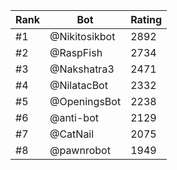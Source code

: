 Rank|Bot|Rating
---|---|---
#1|@Nikitosikbot|2892
#2|@RaspFish|2734
#3|@Nakshatra3|2471
#4|@NilatacBot|2332
#5|@OpeningsBot|2238
#6|@anti-bot|2129
#7|@CatNail|2075
#8|@pawnrobot|1949
